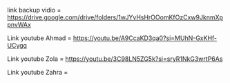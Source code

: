 link backup vidio = https://drive.google.com/drive/folders/1wJYvHsHrOOomKfOzCxw9JknmXppnvWAx

Link youtube Ahmad = https://youtu.be/A9CcaKD3qa0?si=MUhN-GxKHf-UCygq

Link youtube Zola = https://youtu.be/3C98LN5ZG5k?si=sryR1NkG3wrtP6As


Link youtube Zahra = 